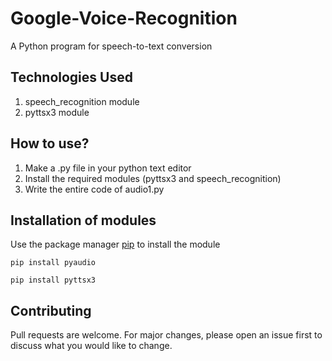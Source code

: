# Google-Voice-Recognition
A Python program for speech-to-text conversion

## Technologies Used 
1. speech_recognition module
2. pyttsx3 module

## How to use?
1. Make a .py file in your python text editor
2. Install the required modules (pyttsx3 and speech_recognition)
3. Write the entire code of audio1.py

## Installation of modules 
Use the package manager [pip](https://pip.pypa.io/en/stable/) to install the module
```
pip install pyaudio
```
```
pip install pyttsx3
```

## Contributing
Pull requests are welcome. For major changes, please open an issue first to discuss what you would like to change.
